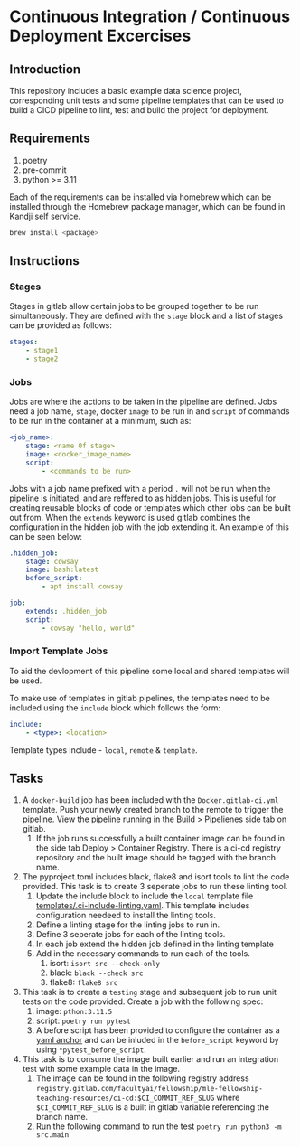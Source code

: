 # Continuous Integration / Continuous Deployment Excercises

## Introduction

This repository includes a basic example data science project, corresponding unit tests and some pipeline templates that can be used to build a CICD pipeline to lint, test and build the project for deployment.

## Requirements

1. poetry
2. pre-commit
3. python >= 3.11

Each of the requirements can be installed via homebrew which can be installed through the Homebrew package manager, which can be found in Kandji self service.

``` bash
brew install <package>
```

## Instructions

### Stages

Stages in gitlab allow certain jobs to be grouped together to be run simultaneously. They are defined with the `stage` block and a list of stages can be provided as follows:

```yml
stages:
    - stage1
    - stage2

```

### Jobs

Jobs are where the actions to be taken in the pipeline are defined. Jobs need a job name, `stage`, docker `image` to be run in and `script` of commands to be run in the container at a minimum, such as:

```yml
<job_name>:
    stage: <name 0f stage>
    image: <docker_image_name>
    script:
        - <commands to be run>
```

Jobs with a job name prefixed with a period `.` will not be run when the pipeline is initiated, and are reffered to as hidden jobs. This is useful for creating reusable blocks of code or templates which other jobs can be built out from. When the `extends` keyword is used gitlab combines the configuration in the hidden job with the job extending it. An example of this can be seen below:

```yml
.hidden_job:
    stage: cowsay
    image: bash:latest
    before_script:
        - apt install cowsay

job:
    extends: .hidden_job
    script:
        - cowsay "hello, world"

```

### Import Template Jobs

To aid the devlopment of this pipeline some local and shared templates will be used.

To make use of templates in gitlab pipelines, the templates need to be included using the `include` block which follows the form:

```yml
include:
    - <type>: <location>
```

Template types include - `local`, `remote` & `template`.

## Tasks

1. A `docker-build` job has been included with the `Docker.gitlab-ci.yml` template. Push your newly created branch to the remote to trigger the pipeline. View the pipeline running in the Build > Pipelienes side tab on gitlab.
    1. If the job runs successfully a built container image can be found in the side tab Deploy > Container Registry. There is a ci-cd registry repository and the built image should be tagged with the branch name.
1. The pyproject.toml includes black, flake8 and isort tools to lint the code provided. This task is to create 3 seperate jobs to run these linting tool.
    1. Update the include block to include the `local` template file [templates/.ci-include-linting.yaml](./templates/.ci-include-linting.yaml). This template includes configuration needeed to install the linting tools.
    1. Define a linting stage for the linting jobs to run in.
    1. Define 3 seperate jobs for each of the linting tools.
    1. In each job extend the hidden job defined in the linting template
    1. Add in the necessary commands to run each of the tools.
        1. isort: `isort src --check-only`
        1. black: `black --check src`
        1. flake8: `flake8 src`
1. This task is to create a `testing` stage and subsequent job to run unit tests on the code provided. Create a job with the following spec:
    1. image: `pthon:3.11.5`
    1. script: `poetry run pytest`
    1. A before script has been provided to configure the container as a [yaml anchor](https://docs.gitlab.com/ee/ci/yaml/yaml_optimization.html#yaml-anchors-for-scripts) and can be inluded in the `before_script` keyword by using `*pytest_before_script`.
1. This task is to consume the image built earlier and run an integration test with some example data in the image.
    1. The image can be found in the following registry address `registry.gitlab.com/facultyai/fellowship/mle-fellowship-teaching-resources/ci-cd:$CI_COMMIT_REF_SLUG` where `$CI_COMMIT_REF_SLUG` is a built in gitlab variable referencing the branch name.
    2. Run the following command to run the test `poetry run python3 -m src.main`
